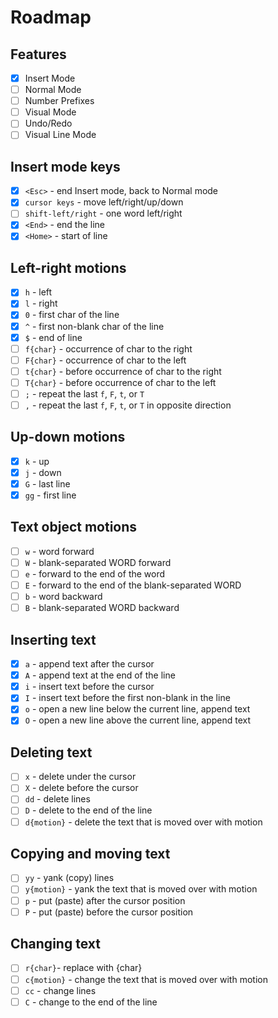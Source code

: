 # Roadmap

## Features

- [x] Insert Mode
- [ ] Normal Mode
- [ ] Number Prefixes
- [ ] Visual Mode
- [ ] Undo/Redo
- [ ] Visual Line Mode

## Insert mode keys

- [x] `<Esc>` - end Insert mode, back to Normal mode
- [x] `cursor keys` - move left/right/up/down
- [ ] `shift-left/right` - one word left/right
- [x] `<End>` - end the line
- [x] `<Home>` - start of line

## Left-right motions

- [x] `h` - left
- [x] `l` - right
- [x] `0` - first char of the line
- [x] `^` - first non-blank char of the line
- [x] `$` - end of line
- [ ] `f{char}` - occurrence of char to the right
- [ ] `F{char}` - occurrence of char to the left
- [ ] `t{char}` - before occurrence of char to the right
- [ ] `T{char}` - before occurrence of char to the left
- [ ] `;` - repeat the last `f`, `F`, `t`, or `T`
- [ ] `,` - repeat the last `f`, `F`, `t`, or `T` in opposite direction

## Up-down motions

- [x] `k` - up
- [x] `j` - down
- [x] `G` - last line
- [x] `gg` - first line

## Text object motions

- [ ] `w` - word forward
- [ ] `W` - blank-separated WORD forward
- [ ] `e` - forward to the end of the word
- [ ] `E` - forward to the end of the blank-separated WORD
- [ ] `b` - word backward
- [ ] `B` - blank-separated WORD backward

## Inserting text

- [x] `a` - append text after the cursor
- [x] `A` - append text at the end of the line
- [x] `i` - insert text before the cursor
- [x] `I` - insert text before the first non-blank in the line
- [x] `o` - open a new line below the current line, append text
- [x] `O` - open a new line above the current line, append text

## Deleting text

- [ ] `x` - delete under the cursor
- [ ] `X` - delete before the cursor
- [ ] `dd` - delete lines
- [ ] `D` - delete to the end of the line
- [ ] `d{motion}` - delete the text that is moved over with motion

## Copying and moving text

- [ ] `yy` - yank (copy) lines
- [ ] `y{motion}` - yank the text that is moved over with motion
- [ ] `p` - put (paste) after the cursor position
- [ ] `P` - put (paste) before the cursor position

## Changing text

- [ ] `r{char}`- replace with {char}
- [ ] `c{motion}` - change the text that is moved over with motion
- [ ] `cc` - change lines
- [ ] `C` - change to the end of the line

